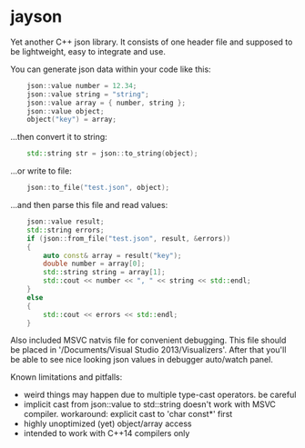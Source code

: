 jayson
======

Yet another C++ json library.
It consists of one header file and supposed to be lightweight, easy to integrate and use.

You can generate json data within your code like this:
```C++
	json::value number = 12.34;
	json::value string = "string";
	json::value array = { number, string };
	json::value object;
	object("key") = array;
```	
...then convert it to string:
```C++
	std::string str = json::to_string(object);
```	
...or write to file:
```C++
	json::to_file("test.json", object);
```
...and then parse this file and read values:
```C++	
	json::value result;
	std::string errors;
	if (json::from_file("test.json", result, &errors))
	{
		auto const& array = result("key");
		double number = array[0];
		std::string string = array[1];
		std::cout << number << ", " << string << std::endl;
	}
	else
	{
		std::cout << errors << std::endl;
	}
```

Also included MSVC natvis file for convenient debugging.
This file should be placed in '/Documents/Visual Studio 2013/Visualizers'. After that you'll be able to see nice looking json values in debugger auto/watch panel.

Known limitations and pitfalls:
- weird things may happen due to multiple type-cast operators. be careful
- implicit cast from json::value to std::string doesn't work with MSVC compiler. workaround: explicit cast to 'char const*' first
- highly unoptimized (yet) object/array access
- intended to work with C++14 compilers only
